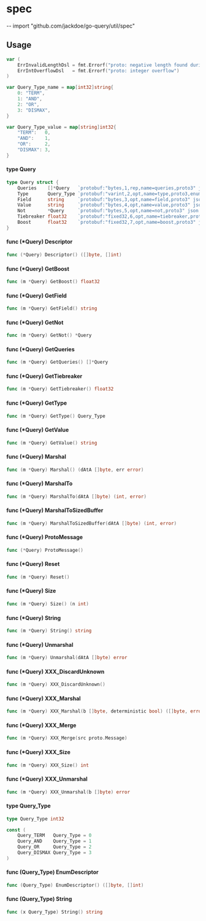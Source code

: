 # spec
--
    import "github.com/jackdoe/go-query/util/spec"


## Usage

```go
var (
	ErrInvalidLengthDsl = fmt.Errorf("proto: negative length found during unmarshaling")
	ErrIntOverflowDsl   = fmt.Errorf("proto: integer overflow")
)
```

```go
var Query_Type_name = map[int32]string{
	0: "TERM",
	1: "AND",
	2: "OR",
	3: "DISMAX",
}
```

```go
var Query_Type_value = map[string]int32{
	"TERM":   0,
	"AND":    1,
	"OR":     2,
	"DISMAX": 3,
}
```

#### type Query

```go
type Query struct {
	Queries    []*Query   `protobuf:"bytes,1,rep,name=queries,proto3" json:"queries,omitempty"`
	Type       Query_Type `protobuf:"varint,2,opt,name=type,proto3,enum=spec.Query_Type" json:"type,omitempty"`
	Field      string     `protobuf:"bytes,3,opt,name=field,proto3" json:"field,omitempty"`
	Value      string     `protobuf:"bytes,4,opt,name=value,proto3" json:"value,omitempty"`
	Not        *Query     `protobuf:"bytes,5,opt,name=not,proto3" json:"not,omitempty"`
	Tiebreaker float32    `protobuf:"fixed32,6,opt,name=tiebreaker,proto3" json:"tiebreaker,omitempty"`
	Boost      float32    `protobuf:"fixed32,7,opt,name=boost,proto3" json:"boost,omitempty"`
}
```


#### func (*Query) Descriptor

```go
func (*Query) Descriptor() ([]byte, []int)
```

#### func (*Query) GetBoost

```go
func (m *Query) GetBoost() float32
```

#### func (*Query) GetField

```go
func (m *Query) GetField() string
```

#### func (*Query) GetNot

```go
func (m *Query) GetNot() *Query
```

#### func (*Query) GetQueries

```go
func (m *Query) GetQueries() []*Query
```

#### func (*Query) GetTiebreaker

```go
func (m *Query) GetTiebreaker() float32
```

#### func (*Query) GetType

```go
func (m *Query) GetType() Query_Type
```

#### func (*Query) GetValue

```go
func (m *Query) GetValue() string
```

#### func (*Query) Marshal

```go
func (m *Query) Marshal() (dAtA []byte, err error)
```

#### func (*Query) MarshalTo

```go
func (m *Query) MarshalTo(dAtA []byte) (int, error)
```

#### func (*Query) MarshalToSizedBuffer

```go
func (m *Query) MarshalToSizedBuffer(dAtA []byte) (int, error)
```

#### func (*Query) ProtoMessage

```go
func (*Query) ProtoMessage()
```

#### func (*Query) Reset

```go
func (m *Query) Reset()
```

#### func (*Query) Size

```go
func (m *Query) Size() (n int)
```

#### func (*Query) String

```go
func (m *Query) String() string
```

#### func (*Query) Unmarshal

```go
func (m *Query) Unmarshal(dAtA []byte) error
```

#### func (*Query) XXX_DiscardUnknown

```go
func (m *Query) XXX_DiscardUnknown()
```

#### func (*Query) XXX_Marshal

```go
func (m *Query) XXX_Marshal(b []byte, deterministic bool) ([]byte, error)
```

#### func (*Query) XXX_Merge

```go
func (m *Query) XXX_Merge(src proto.Message)
```

#### func (*Query) XXX_Size

```go
func (m *Query) XXX_Size() int
```

#### func (*Query) XXX_Unmarshal

```go
func (m *Query) XXX_Unmarshal(b []byte) error
```

#### type Query_Type

```go
type Query_Type int32
```


```go
const (
	Query_TERM   Query_Type = 0
	Query_AND    Query_Type = 1
	Query_OR     Query_Type = 2
	Query_DISMAX Query_Type = 3
)
```

#### func (Query_Type) EnumDescriptor

```go
func (Query_Type) EnumDescriptor() ([]byte, []int)
```

#### func (Query_Type) String

```go
func (x Query_Type) String() string
```
